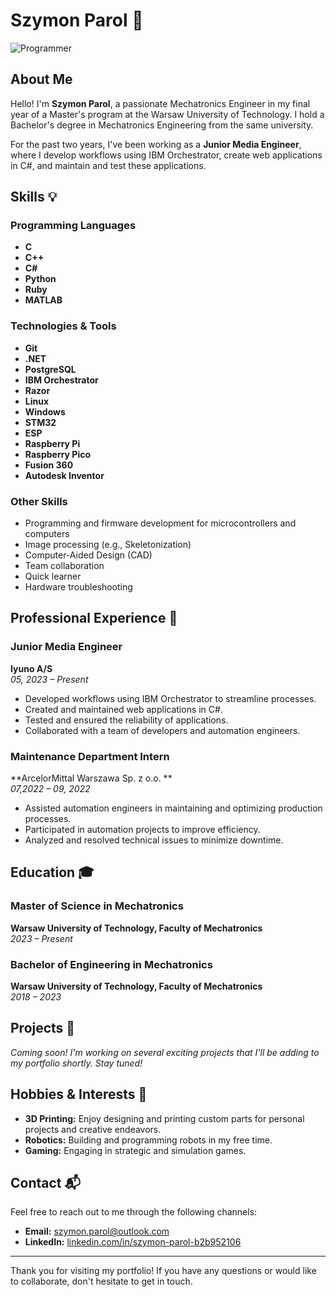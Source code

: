 # Szymon Parol 🚀

![Programmer](https://img.shields.io/badge/Programmer-C%2B%2B%20|%20C%23%20|%20Python-brightgreen)

## About Me

Hello! I'm **Szymon Parol**, a passionate Mechatronics Engineer in my final year of a Master's program at the Warsaw University of Technology. I hold a Bachelor's degree in Mechatronics Engineering from the same university.

For the past two years, I've been working as a **Junior Media Engineer**, where I develop workflows using IBM Orchestrator, create web applications in C#, and maintain and test these applications.

## Skills 💡

### Programming Languages
- **C**
- **C++**
- **C#**
- **Python**
- **Ruby**
- **MATLAB**

### Technologies & Tools
- **Git**
- **.NET**
- **PostgreSQL**
- **IBM Orchestrator**
- **Razor**
- **Linux**
- **Windows**
- **STM32**
- **ESP**
- **Raspberry Pi**
- **Raspberry Pico**
- **Fusion 360**
- **Autodesk Inventor**

### Other Skills
- Programming and firmware development for microcontrollers and computers
- Image processing (e.g., Skeletonization)
- Computer-Aided Design (CAD)
- Team collaboration
- Quick learner
- Hardware troubleshooting

## Professional Experience 💼

### Junior Media Engineer
**Iyuno A/S**  
*05, 2023 – Present*

- Developed workflows using IBM Orchestrator to streamline processes.
- Created and maintained web applications in C#.
- Tested and ensured the reliability of applications.
- Collaborated with a team of developers and automation engineers.

### Maintenance Department Intern
**ArcelorMittal Warszawa Sp. z o.o. **  
*07,2022 – 09, 2022*

- Assisted automation engineers in maintaining and optimizing production processes.
- Participated in automation projects to improve efficiency.
- Analyzed and resolved technical issues to minimize downtime.

## Education 🎓

### Master of Science in Mechatronics
**Warsaw University of Technology, Faculty of Mechatronics**  
*2023 – Present*

### Bachelor of Engineering in Mechatronics
**Warsaw University of Technology, Faculty of Mechatronics**  
*2018 – 2023*

## Projects 🚧

*Coming soon! I'm working on several exciting projects that I'll be adding to my portfolio shortly. Stay tuned!*

## Hobbies & Interests 🎨

- **3D Printing:** Enjoy designing and printing custom parts for personal projects and creative endeavors.
- **Robotics:** Building and programming robots in my free time.
- **Gaming:** Engaging in strategic and simulation games.

## Contact 📬

Feel free to reach out to me through the following channels:

- **Email:** [szymon.parol@outlook.com](mailto:szymon.parol@outlook.com)
- **LinkedIn:** [linkedin.com/in/szymon-parol-b2b952106](https://linkedin.com/in/szymon-parol-b2b952106)

---

Thank you for visiting my portfolio! If you have any questions or would like to collaborate, don't hesitate to get in touch.

